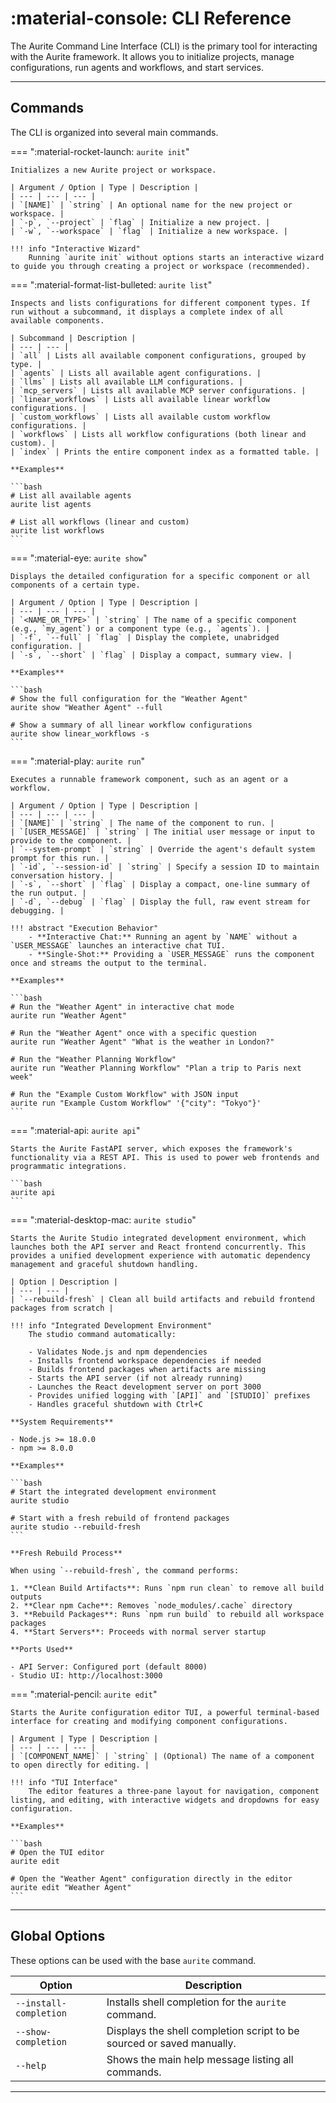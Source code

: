 # :material-console: CLI Reference

The Aurite Command Line Interface (CLI) is the primary tool for interacting with the Aurite framework. It allows you to initialize projects, manage configurations, run agents and workflows, and start services.

---

## Commands

The CLI is organized into several main commands.

=== ":material-rocket-launch: `aurite init`"

    Initializes a new Aurite project or workspace.

    | Argument / Option | Type | Description |
    | --- | --- | --- |
    | `[NAME]` | `string` | An optional name for the new project or workspace. |
    | `-p`, `--project` | `flag` | Initialize a new project. |
    | `-w`, `--workspace` | `flag` | Initialize a new workspace. |

    !!! info "Interactive Wizard"
        Running `aurite init` without options starts an interactive wizard to guide you through creating a project or workspace (recommended).

=== ":material-format-list-bulleted: `aurite list`"

    Inspects and lists configurations for different component types. If run without a subcommand, it displays a complete index of all available components.

    | Subcommand | Description |
    | --- | --- |
    | `all` | Lists all available component configurations, grouped by type. |
    | `agents` | Lists all available agent configurations. |
    | `llms` | Lists all available LLM configurations. |
    | `mcp_servers` | Lists all available MCP server configurations. |
    | `linear_workflows` | Lists all available linear workflow configurations. |
    | `custom_workflows` | Lists all available custom workflow configurations. |
    | `workflows` | Lists all workflow configurations (both linear and custom). |
    | `index` | Prints the entire component index as a formatted table. |

    **Examples**

    ```bash
    # List all available agents
    aurite list agents

    # List all workflows (linear and custom)
    aurite list workflows
    ```

=== ":material-eye: `aurite show`"

    Displays the detailed configuration for a specific component or all components of a certain type.

    | Argument / Option | Type | Description |
    | --- | --- | --- |
    | `<NAME_OR_TYPE>` | `string` | The name of a specific component (e.g., `my_agent`) or a component type (e.g., `agents`). |
    | `-f`, `--full` | `flag` | Display the complete, unabridged configuration. |
    | `-s`, `--short` | `flag` | Display a compact, summary view. |

    **Examples**

    ```bash
    # Show the full configuration for the "Weather Agent"
    aurite show "Weather Agent" --full

    # Show a summary of all linear workflow configurations
    aurite show linear_workflows -s
    ```

=== ":material-play: `aurite run`"

    Executes a runnable framework component, such as an agent or a workflow.

    | Argument / Option | Type | Description |
    | --- | --- | --- |
    | `[NAME]` | `string` | The name of the component to run. |
    | `[USER_MESSAGE]` | `string` | The initial user message or input to provide to the component. |
    | `--system-prompt` | `string` | Override the agent's default system prompt for this run. |
    | `-id`, `--session-id` | `string` | Specify a session ID to maintain conversation history. |
    | `-s`, `--short` | `flag` | Display a compact, one-line summary of the run output. |
    | `-d`, `--debug` | `flag` | Display the full, raw event stream for debugging. |

    !!! abstract "Execution Behavior"
        - **Interactive Chat:** Running an agent by `NAME` without a `USER_MESSAGE` launches an interactive chat TUI.
        - **Single-Shot:** Providing a `USER_MESSAGE` runs the component once and streams the output to the terminal.

    **Examples**

    ```bash
    # Run the "Weather Agent" in interactive chat mode
    aurite run "Weather Agent"

    # Run the "Weather Agent" once with a specific question
    aurite run "Weather Agent" "What is the weather in London?"

    # Run the "Weather Planning Workflow"
    aurite run "Weather Planning Workflow" "Plan a trip to Paris next week"

    # Run the "Example Custom Workflow" with JSON input
    aurite run "Example Custom Workflow" '{"city": "Tokyo"}'
    ```

=== ":material-api: `aurite api`"

    Starts the Aurite FastAPI server, which exposes the framework's functionality via a REST API. This is used to power web frontends and programmatic integrations.

    ```bash
    aurite api
    ```

=== ":material-desktop-mac: `aurite studio`"

    Starts the Aurite Studio integrated development environment, which launches both the API server and React frontend concurrently. This provides a unified development experience with automatic dependency management and graceful shutdown handling.

    | Option | Description |
    | --- | --- |
    | `--rebuild-fresh` | Clean all build artifacts and rebuild frontend packages from scratch |

    !!! info "Integrated Development Environment"
        The studio command automatically:
        
        - Validates Node.js and npm dependencies
        - Installs frontend workspace dependencies if needed
        - Builds frontend packages when artifacts are missing
        - Starts the API server (if not already running)
        - Launches the React development server on port 3000
        - Provides unified logging with `[API]` and `[STUDIO]` prefixes
        - Handles graceful shutdown with Ctrl+C

    **System Requirements**
    
    - Node.js >= 18.0.0
    - npm >= 8.0.0

    **Examples**

    ```bash
    # Start the integrated development environment
    aurite studio

    # Start with a fresh rebuild of frontend packages
    aurite studio --rebuild-fresh
    ```

    **Fresh Rebuild Process**
    
    When using `--rebuild-fresh`, the command performs:
    
    1. **Clean Build Artifacts**: Runs `npm run clean` to remove all build outputs
    2. **Clear npm Cache**: Removes `node_modules/.cache` directory
    3. **Rebuild Packages**: Runs `npm run build` to rebuild all workspace packages
    4. **Start Servers**: Proceeds with normal server startup

    **Ports Used**
    
    - API Server: Configured port (default 8000)
    - Studio UI: http://localhost:3000

=== ":material-pencil: `aurite edit`"

    Starts the Aurite configuration editor TUI, a powerful terminal-based interface for creating and modifying component configurations.

    | Argument | Type | Description |
    | --- | --- | --- |
    | `[COMPONENT_NAME]` | `string` | (Optional) The name of a component to open directly for editing. |

    !!! info "TUI Interface"
        The editor features a three-pane layout for navigation, component listing, and editing, with interactive widgets and dropdowns for easy configuration.

    **Examples**

    ```bash
    # Open the TUI editor
    aurite edit

    # Open the "Weather Agent" configuration directly in the editor
    aurite edit "Weather Agent"
    ```

---

## Global Options

These options can be used with the base `aurite` command.

| Option                 | Description                                                           |
| ---------------------- | --------------------------------------------------------------------- |
| `--install-completion` | Installs shell completion for the `aurite` command.                   |
| `--show-completion`    | Displays the shell completion script to be sourced or saved manually. |
| `--help`               | Shows the main help message listing all commands.                     |

---
